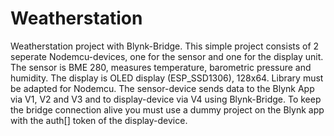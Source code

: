 # Weatherstation
Weatherstation project with Blynk-Bridge.
This simple project consists of 2 seperate Nodemcu-devices, one for the sensor and one for the display unit.
The sensor is BME 280, measures temperature, barometric pressure and humidity.
The display is OLED display (ESP_SSD1306), 128x64. Library must be adapted for Nodemcu.
The sensor-device sends data to the Blynk App via V1, V2 and V3 and to display-device via V4 using Blynk-Bridge.
To keep the bridge connection alive you must use a dummy project on the Blynk app with the auth[] token of the display-device.
